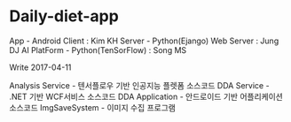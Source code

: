 # Daily-diet-app

App - Android Client : Kim KH
Server - Python(Ejango) Web Server : Jung DJ
AI PlatForm - Python(TenSorFlow) : Song MS

Write 2017-04-11

Analysis Service	- 텐서플로우 기반 인공지능 플렛폼 소스코드 
DDA Service	 	    - .NET 기반 WCF서비스 소스코드
DDA Application 	- 안드로이드 기반 어플리케이션 소스코드
ImgSaveSystem		  - 이미지 수집 프로그램
